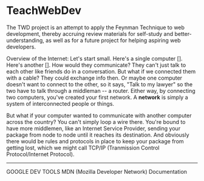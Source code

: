 # TeachWebDev

The TWD project is an attempt to apply the Feynman Technique to web development, thereby accruing review materials for self-study and better-understanding, as well as for a future project for helping aspiring web developers.

Overview of the Internet:
Let's start small. Here's a single computer [].  Here's another []. How would they communicate? They can't just talk to each other like friends do in a conversation.
But what if we connected them with a cable? They could exchange info then. Or maybe one computer doesn't want to connect to the other, so it says, "Talk to my lawyer" so the two have to talk through a middleman -- a router. Either way, by connecting two computers, you've created your first network. A **network** is simply a system of interconnected people or things.

But what if your computer wanted to communicate with another computer across the country? You can't simply loop a wire there. You're bound to have more middlemen, like an Internet Service Provider, sending your package from node to node until it reaches its destination. And obviously there would be rules and protocols in place to keep your package from getting lost, which we might call TCP/IP (Tranmission Control Protocol/Internet Protocol).



<!-- If you wanted to tell your friend a joke, you might wave him over, and when he's ready, express your joke in words. Or maybe it's slapstick and you use actions. Either way, you're communicating information to him via -->


---

GOOGLE DEV TOOLS
MDN (Mozilla Developer Network) Documentation
